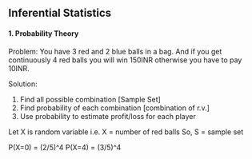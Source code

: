 ## Inferential Statistics

#### 1. Probability Theory

Problem: You have 3 red and 2 blue balls in a bag. And if you get continuously 4 red balls you will win 150INR otherwise you have to pay 10INR.

Solution:
1. Find all possible combination [Sample Set]
2. Find probability of each combination [combination of r.v.]
3. Use probability to estimate profit/loss for each player

Let X is random variable i.e. X = number of red balls
So, S = sample set

P(X=0) = (2/5)^4
P(X=4) = (3/5)^4